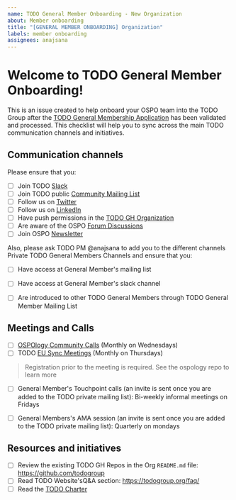 ```yaml
---
name: TODO General Member Onboarding - New Organization
about: Member onboarding
title: "[GENERAL MEMBER ONBOARDING] Organization"
labels: member onboarding
assignees: anajsana
---
```


# Welcome to TODO General Member Onboarding!
This is an issue created to help onboard your OSPO team into the TODO Group after the [TODO General Membership Application](https://joinnow.todogroup.org/) has been validated and processed. 
This checklist will help you to sync across the main TODO communication channels and initiatives.

## Communication channels

Please ensure that you:

- [ ] Join TODO [Slack](https://slack.todogroup.org/)
- [ ] Join TODO public [Community Mailing List](https://docs.google.com/forms/d/e/1FAIpQLSeU0YGM_IJ6gY8E5IIiwXKD_FZi3kAVc4E9_-3dtTDyKMSjdA/viewform)
- [ ] Follow us on [Twitter](https://twitter.com/todogroup)
- [ ] Follow us on [LinkedIn](https://www.linkedin.com/company/todo-group/)
- [ ] Have push permissions in the [TODO GH Organization](https://github.com/orgs/todogroup/people)
- [ ] Are aware of the OSPO [Forum Discussions](https://github.com/todogroup/ospology/discussions)
- [ ] Join OSPO [Newsletter](https://www.getrevue.co/profile/osponews)

Also, please ask TODO PM @anajsana to add you to the different channels Private TODO General Members Channels and ensure that you:

- [ ] Have access at General Member's mailing list
- [ ] Have access at General Member's slack channel 
- [ ] Are introduced to other TODO General Members through TODO General Member Mailing List


## Meetings and Calls

- [ ] [OSPOlogy Community Calls](https://community.linuxfoundation.org/todo-group/) (Monthly on Wednesdays)
- [ ] TODO [EU Sync Meetings](https://community.linuxfoundation.org/todo-group-europe/) (Monthly on Thursdays)
>Registration prior to the meeting is required. See the ospology repo to learn more
- [ ] General Member's Touchpoint calls (an invite is sent once you are added to the TODO private mailing list): Bi-weekly informal meetings on Fridays
- [ ] General Members's AMA session (an invite is sent once you are added to the TODO private mailing list): Quarterly on mondays


## Resources and initiatives

- [ ] Review the existing TODO GH Repos in the Org `README.md` file: https://github.com/todogroup
- [ ] Read TODO Website'sQ&A section: https://todogroup.org/faq/
- [ ] Read the [TODO Charter](https://github.com/todogroup/governance/blob/main/CHARTER.adoc)
